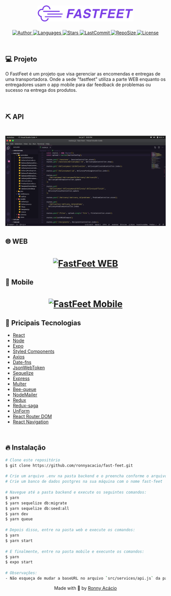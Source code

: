 <h1 align="center">
    <img alt="FastFeet" title="#fastfeet" src=".github/logo.png" width="300px"  />
</h1>

<p align="center">
  <a href="https://github.com/ronnyacacio">
    <img alt="Author" src="https://img.shields.io/badge/author-ronnyacacio-7d40e7?style=flat-square">
  </a>

  <a href="#">
    <img alt="Languages" src="https://img.shields.io/github/languages/count/ronnyacacio/fast-feet?color=7d40e7&style=flat-square">
  </a>

  <a href="https://github.com/ronnyacacio/fast-feet/stargazers">
    <img alt="Stars" src="https://img.shields.io/github/stars/ronnyacacio/fast-feet?color=7d40e7&style=flat-square">
  </a>

  <a href="https://github.com/ronnyacacio/fast-feet/commits/master">
    <img alt="LastCommit" src="https://img.shields.io/github/last-commit/ronnyacacio/fast-feet?color=7d40e7&style=flat-square">
  </a>

  <a href="#">
    <img alt="RepoSize" src="https://img.shields.io/github/repo-size/ronnyacacio/fast-feet?color=7d40e7&style=flat-square">
  </a>

  <a href="https://github.com/ronnyacacio/fast-feet/blob/master/LICENSE.md">
    <img alt="License" src="https://img.shields.io/badge/license-MIT-brightgreen?color=7d40e7&style=flat-square">
  </a>
</p>

<br />

## 💻 Projeto

O FastFeet é um projeto que visa gerenciar as encomendas e entregas de uma transportadora. Onde a sede "fastfeet" utiliza a parte WEB enquanto os entregadores usam o app mobile para dar feedback de problemas ou sucesso na entrega dos produtos.

</br>

## ⛏ API

<h1 align="center">
    <img src=".github/api.png" />
</h1>

## 🌐 WEB

<h1 align="center">

[![FastFeet WEB](https://res.cloudinary.com/marcomontalbano/image/upload/v1594744739/video_to_markdown/images/youtube--JOzv2KwB0Aw-c05b58ac6eb4c4700831b2b3070cd403.jpg)](https://youtu.be/JOzv2KwB0Aw "FastFeet WEB")

</h1>

## 📱 Mobile

<h1 align="center">

[![FastFeet Mobile](https://res.cloudinary.com/marcomontalbano/image/upload/v1594744378/video_to_markdown/images/youtube--0Hnx4bo6yl8-4834888bcd2b4555e72811f2a6951e10.jpg)](https://youtu.be/0Hnx4bo6yl8 "FastFeet Mobile")

</h1>

## 🚀 Pricipais Tecnologias

- [React](https://reactjs.org)
- [Node](https://nodejs.org/en/)
- [Expo](https://docs.expo.io/)
- [Styled Components](https://styled-components.com/)
- [Axios](https://github.com/axios/axios)
- [Date-fns](https://date-fns.org/)
- [JsonWebToken](https://github.com/auth0/node-jsonwebtoken)
- [Sequelize](https://sequelize.org/)
- [Express](https://expressjs.com/pt-br/)
- [Multer](https://www.npmjs.com/package/multer)
- [Bee-queue](https://github.com/bee-queue/bee-queue)
- [NodeMailer](https://nodemailer.com/about/)
- [Redux](https://redux.js.org/)
- [Redux-saga](https://redux-saga.js.org/)
- [UnForm](https://github.com/Rocketseat/unform)
- [React Router DOM](https://reacttraining.com/react-router/web/guides/quick-start)
- [React Navigation](https://reactnavigation.org/)

<br />

## 🔥 Instalação

```bash
# Clone este repositório
$ git clone https://github.com/ronnyacacio/fast-feet.git

# Crie um arquivo .env na pasta backend e o preencha conforme o arquivo .env.example
# Crie um banco de dados postgres na sua máquina com o nome fast-feet

# Navegue até a pasta backend e execute os seguintes comandos:
$ yarn
$ yarn sequelize db:migrate
$ yarn sequelize db:seed:all
$ yarn dev
$ yarn queue

# Depois disso, entre na pasta web e execute os comandos:
$ yarn
$ yarn start

# E finalmente, entre na pasta mobile e execunte os comandos:
$ yarn
$ expo start

# Observações:
- Não esqueça de mudar a baseURL no arquivo `src/services/api.js` da pasta e mobile para o IP da sua máquina
```

<p align="center">
  Made with 💜 by <a href="https://www.linkedin.com/in/ronnyacacio/"> Ronny Acácio </a>
</p>
